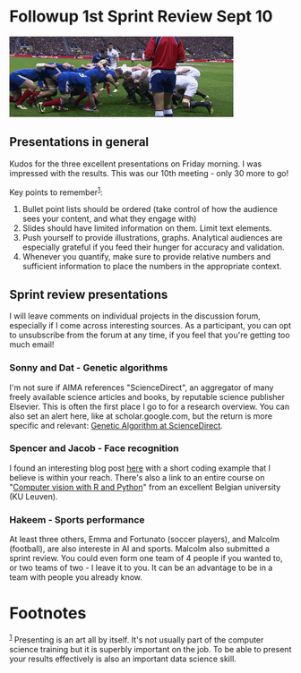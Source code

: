 
# Followup 1st Sprint Review Sept 10

![img](./img/rugby.gif)


## Presentations in general

Kudos for the three excellent presentations on Friday morning. I
was impressed with the results. This was our 10th meeting - only 30
more to go!

Key points to remember<sup><a id="fnr.1" class="footref" href="#fn.1">1</a></sup>:

1.  Bullet point lists should be ordered (take control of how the
    audience sees your content, and what they engage with)
2.  Slides should have limited information on them. Limit text
    elements.
3.  Push yourself to provide illustrations, graphs. Analytical
    audiences are especially grateful if you feed their hunger for
    accuracy and validation.
4.  Whenever you quantify, make sure to provide relative numbers and
    sufficient information to place the numbers in the appropriate
    context.


## Sprint review presentations

I will leave comments on individual projects in the discussion
forum, especially if I come across interesting sources. As a
participant, you can opt to unsubscribe from the forum at any
time, if you feel that you're getting too much email!


### Sonny and Dat - Genetic algorithms

I'm not sure if AIMA references "ScienceDirect", an aggregator of
many freely available science articles and books, by reputable
science publisher Elsevier. This is often the first place I go to
for a research overview. You can also set an alert here, like at
scholar.google.com, but the return is more specific and relevant:
[Genetic Algorithm at ScienceDirect](https://www.sciencedirect.com/topics/engineering/genetic-algorithm).


### Spencer and Jacob - Face recognition

I found an interesting blog post [here](http://www.bnosac.be/index.php/blog/89-human-face-detection-with-r) with a short coding example
that I believe is within your reach. There's also a link to an
entire course on "[Computer vision with R and Python](https://lstat.kuleuven.be/training/coursedescriptions/ComputervisionwithRandPython)" from an
excellent Belgian university (KU Leuven).


### Hakeem - Sports performance

At least three others, Emma and Fortunato (soccer players), and
Malcolm (football), are also intereste in AI and sports. Malcolm
also submitted a sprint review. You could even form one team of 4
people if you wanted to, or two teams of two - I leave it to
you. It can be an advantage to be in a team with people you
already know.


# Footnotes

<sup><a id="fn.1" href="#fnr.1">1</a></sup> Presenting is an art all by itself. It's not usually part of
the computer science training but it is superbly important on the
job. To be able to present your results effectively is also an
important data science skill.
